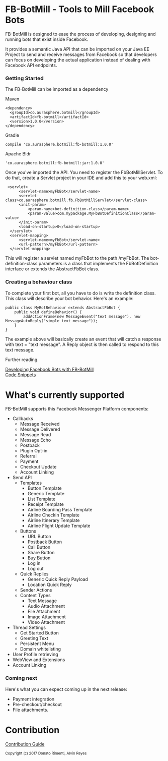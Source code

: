 # FB-BotMill - Tools to Mill Facebook Bots
FB-BotMill is designed to ease the process of developing, designing and running bots that exist inside Facebook. 

It provides a semantic Java API that can be imported on your Java EE Project to send and receive messages from Facebook so that developers can focus on developing the actual application instead of dealing with Facebook API endpoints.

**<h3>Getting Started</h3>**
The FB-BotMill can be imported as a dependency

Maven

	<dependency>
	  <groupId>co.aurasphere.botmill</groupId>
	  <artifactId>fb-botmill</artifactId>
	  <version>1.0.0</version>
	</dependency>

Gradle

	compile 'co.aurasphere.botmill:fb-botmill:1.0.0'

Apache Bldr

	'co.aurasphere.botmill:fb-botmill:jar:1.0.0'
	
	
Once you've imported the API. You need to register the FbBotMillServlet. To do that, create a Servlet project in your IDE and add this to your web.xml:

     <servlet>
		  <servlet-name>myFbBot</servlet-name>
		  <servlet-class>co.aurasphere.botmill.fb.FbBotMillServlet</servlet-class>
		  <init-param>
			  <param-name>bot-definition-class</param-name>
			  <param-value>com.mypackage.MyFbBotDefinitionClass</param-value>
		  </init-param>
		  <load-on-startup>0</load-on-startup>
	  </servlet>
	  <servlet-mapping>
		  <servlet-name>myFbBot</servlet-name>
		  <url-pattern>/myFbBot</url-pattern>
	  </servlet-mapping>

This will register a servlet named myFbBot to the path /myFbBot. The bot-definition-class parameters is a class that implements the FbBotDefinition interface or extends the AbstractFbBot class.

**<h3>Creating a behaviour class</h3>**
To complete your first bot, all you have to do is write the definition class. This class will describe your bot behavior. Here's an example:

	public class MyBotBehaviour extends AbstractFbBot {
		public void defineBehavior() {
			addActionFrame(new MessageEvent("text message"), new MessageAutoReply("simple text message"));
		}
	}

The example above will basically create an event that will catch a response with text = "text message". A Reply object is then called to respond to this text message.

Further reading.

[Developing Facebook Bots with FB-BotMill](https://github.com/BotMill/fb-botmill/wiki)  
[Code Snippets](https://github.com/BotMill/fb-botmill/wiki/Code-Snippets)

# What's currently supported

FB-BotMill supports this Facebook Messenger Platform components:

- Callbacks
	- Message Received
	- Message Delivered
	- Message Read
	- Message Echo
	- Postback
	- Plugin Opt-in
	- Referral
	- Payment
	- Checkout Update
	- Account Linking
- Send API
	- Templates
		- Button Template
		- Generic Template
		- List Template
		- Receipt Template
		- Airline Boarding Pass Template
		- Airline Checkin Template
		- Airline Itinerary Template
		- Airline Flight Update Template
	- Buttons
		- URL Button
		- Postback Button
		- Call Button
		- Share Button
		- Buy Button
		- Log in
		- Log out
	- Quick Replies
		- Generic Quick Reply Payload
		- Location Quick Reply
	- Sender Actions
	- Content Types
		- Text Message
		- Audio Attachment
		- File Attachment
		- Image Attachment
		- Video Attachment
- Thread Settings
	- Get Started Button
	- Greeting Text
	- Persistent Menu
	- Domain whitelisting
- User Profile retrieving
- WebView and Extensions
- Account Linking
	
**<h3>Coming next</h3>**

Here's what you can expect coming up in the next release:

- Payment integration
- Pre-checkout/checkout
- File attachments.

# Contribution

[Contribution Guide](https://github.com/BotMill/fb-botmill/blob/master/CONTRIBUTING.md)

<sub>Copyright (c) 2017 Donato Rimenti, Alvin Reyes</sub>
